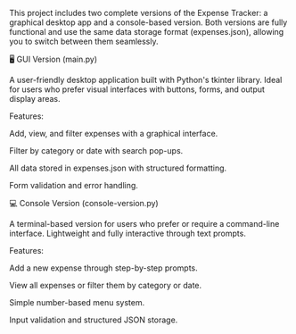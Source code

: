 This project includes two complete versions of the Expense Tracker: a graphical desktop app and a console-based version. 
Both versions are fully functional and use the same data storage format (expenses.json), allowing you to switch between them seamlessly.


🖥️ GUI Version (main.py)

A user-friendly desktop application built with Python's tkinter library. Ideal for users who prefer visual interfaces with buttons, forms, and output display areas.

Features:

Add, view, and filter expenses with a graphical interface.

Filter by category or date with search pop-ups.

All data stored in expenses.json with structured formatting.

Form validation and error handling.


💻 Console Version (console-version.py)

A terminal-based version for users who prefer or require a command-line interface. Lightweight and fully interactive through text prompts.

Features:

Add a new expense through step-by-step prompts.

View all expenses or filter them by category or date.

Simple number-based menu system.

Input validation and structured JSON storage.

